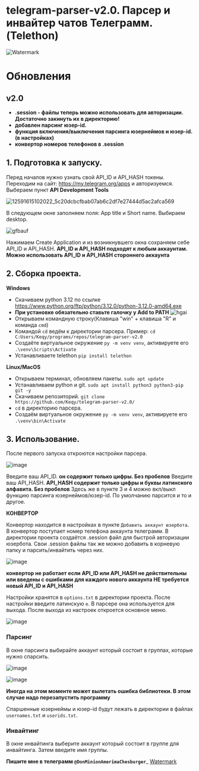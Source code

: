 # telegram-parser-v2.0. Парсер и инвайтер чатов Телеграмм. (Telethon) 

![Watermark](https://github.com/Keqy/telegram-parser-v1.0/assets/96333229/bb1e06e4-83a5-4302-83b6-3d530fcaa14f)

# Обновления
## v2.0
* __.session - файлы теперь можно использовать для авторизации. Достаточно закинуть их в директорию!__
* __добавлен парсинг юзер-id.__
* __функция включения/выключения парсинга юзернеймов и юзер-id. (в настройках)__
* __конвертор номеров телефонов в .session__
  


## 1. Подготовка к запуску.
Перед началов нужно узнать свой API_ID и API_HASH токены. Переходим на сайт: https://my.telegram.org/apps и авторизуемся. Выбераем пункт __API Development Tools__

![12591615102022_5c20dcbcfbab07ab6c2df7e27444d5ac2afca569](https://github.com/Keqy/telegram-parser-v1.0/assets/96333229/75080769-1aa6-4cbc-ab75-cd0a1e04ec09)

В следующем окне заполняем поля: App title и Short name. Выбираем desktop.

![gfbauf](https://github.com/Keqy/telegram-parser-v1.0/assets/96333229/963ca90a-b9f7-4f94-bc95-a87742742239)

Нажимаем Create Application и из возникнувшего окна сохраняем себе API_ID и API_HASH. 
__API_ID и API_HASH подходят к любым аккаунтам. Можно использовать API_ID и API_HASH стороннего аккаунта__
## 2. Сборка проекта.
__Windows__
* Скачиваем python 3.12 по ссылке https://www.python.org/ftp/python/3.12.0/python-3.12.0-amd64.exe
* __При установке обязательно ставьте галочку у Add to PATH__
  ![hgai](https://github.com/Keqy/telegram-parser-v1.0/assets/96333229/046ed050-5a00-4c94-8758-6de165e81ca3)
* Открываем командную строку(Клавиша "win" + клавиша "R" и команда ```cmd```)
* Командой ```cd``` ведём к директории парсера. Пример: ```cd C:Users/Keqy/programs/repos/telegram-parser-v2.0```
* Создаёте виртуальное окружение ```py -m venv venv```, активируете его ```.\venv\Scripts\Activate```
* Устанавливаете telethon ```pip install telethon```

__Linux/MacOS__
* Открываем терминал, обновляем пакеты. ```sudo apt update```
* Устанавливаем python и git. ```sudo apt install python3 python3-pip git -y```
* Скачиваем репозиторий. ```git clone https://github.com/Keqy/telegram-parser-v2.0/```
* ```cd``` в директорию парсера.
* Создаём виртуальное окружение ```py -m venv venv```, активируете его ```.\venv\bin\Activate```


## 3. Использование.
После первого запуска откроются настройки парсера.

![image](https://github.com/Keqy/telegram-parser-v2.0/assets/96333229/b465cb54-843f-4fe2-94ed-c5e68836a923)

Введите ваш API_ID. __он содержит только цифры. Без пробелов__
Введите ваш API_HASH. __API_HASH содержит только цифры и буквы латинского алфавита. Без пробелов__
Здесь же в пункте 3 и 4 можно вкл/выкл функцию парсинга юзернеймов/юзер-id. По умолчанию парсится и то и другое.

__КОНВЕРТОР__

Конвертор находится в настройках в пункте ```Добавить аккаунт юзербота```. В конвертор поступает номер телефона аккаунта телеграмм. В директории проекта создаётся .session файл для быстрой авторизации юзербота. Свои .session файлы так же можно добавить в корневую папку и парсить/инвайтить через них.

![image](https://github.com/Keqy/telegram-parser-v2.0/assets/96333229/9fc11349-ddf8-441e-a386-a301847a5942)

__конвертор не работает если API_ID или API_HASH не действительны или введены с ошибками__
__для каждого нового аккаунта __НЕ__ требуется новый API_ID и API_HASH__

Настройки хранятся в ```options.txt``` в директории проекта.
После настройки введите латинскую ```e```. В парсере она используется для выхода.
После выхода из настроек откроется основное меню.

![image](https://github.com/Keqy/telegram-parser-v2.0/assets/96333229/8a764eab-22db-429e-a900-514a78c3d46f)

### Парсинг
В окне парсинга выбирайте аккаунт который состоит в группах, которые нужно спарсить.

![image](https://github.com/Keqy/telegram-parser-v2.0/assets/96333229/00a72f59-f2d3-496b-80d8-63f9507f7a1b)

![image](https://github.com/Keqy/telegram-parser-v2.0/assets/96333229/56a17b94-fb7b-4e16-84ad-9ebc9f7b131a)

__Иногда на этом моменте может вылетать ошибка библиотеки. В этом случае надо перезапустить программу__

Спаршенные юзернеймы и юзер-id будут лежать в директории в файлах ```usernames.txt``` и ```userids.txt```.

### Инвайтинг
В окне инвайтинга выберите аккаунт который состоит в группе для инвайтинга. Затем введите имя группы.


__Пишите мне в телеграмм ```@DonMinionAmerimaChesburger```___
[Watermark](https://github.com/Keqy/telegram-parser-v1.0/assets/96333229/526fb03e-0921-4baf-8e8d-6f0cee8a9002)

